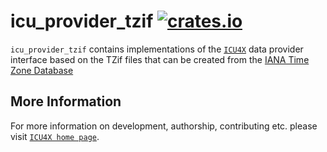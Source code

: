 # icu_provider_tzif [![crates.io](https://img.shields.io/crates/v/icu_provider_tzif)](https://crates.io/crates/icu_provider_tzif)

`icu_provider_tzif` contains implementations of the [`ICU4X`] data provider interface
based on the TZif files that can be created from the [IANA Time Zone Database]

[`ICU4X`]: ../icu/index.html
[IANA Time Zone Database]: https://www.iana.org/time-zones

## More Information

For more information on development, authorship, contributing etc. please visit [`ICU4X home page`](https://github.com/unicode-org/icu4x).
